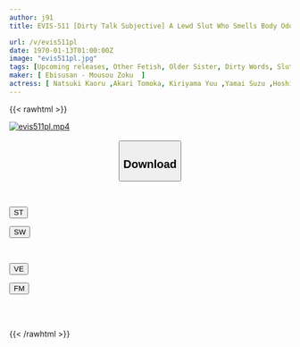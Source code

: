 ```yaml
---
author: j91
title: EVIS-511 [Dirty Talk Subjective] A Lewd Slut Who Smells Body Odor

url: /v/evis511pl
date: 1970-01-13T01:00:00Z
image: "evis511pl.jpg"
tags: [Upcoming releases, Other Fetish, Older Sister, Dirty Words, Slut, Subjectivity	]
maker: [ Ebisusan - Mousou Zoku  ]
actress: [ Natsuki Kaoru ,Akari Tomoka, Kiriyama Yuu ,Yamai Suzu ,Hoshi Ameri]
---
```



{{< rawhtml >}}

<div class="video" data-videoid="pending_link_2.html">
    <a href="javascript:;">
        <img src="/v/evis511pl/evis511pl.jpg" width="WIDTH" height="HEIGHT" alt="evis511pl.mp4" loading="lazy">
    </a>
</div>

<script type="text/javascript" src="https://j91.asia/asset/on-demand-pend.js"></script>

<br>
  <link rel="stylesheet" href="https://j91.asia/asset/bs5.css">
  
  <center>
  <button class="btn btn-primary" type="button" data-bs-toggle="collapse" data-bs-target=".multi-collapse" aria-expanded="false" aria-controls="multiCollapseExample1 multiCollapseExample2"><h2>Download</h2></button></center>
</p>
<div class="row">
  <div class="col">
    <div class="collapse multi-collapse" id="multiCollapseExample1">
      <div class="card card-body">
	      	      <br>
<div class="buttons">  
<p><a href="https://j91.asia/pending_link_2.html" target="_blank"><button class="btn-hover color-3"><i class="fa fa-download"></i> ST</button></a></p>
<p><a href="https://j91.asia/pending_link_2.html" target="_blank"><button class="btn-hover color-2"><i class="fa fa-download"></i> SW</button></a></p></div>
    </div>
  </div>
</div>
  <div class="col">
    <div class="collapse multi-collapse" id="multiCollapseExample2">
      <div class="card card-body">
	      <br>
<div class="buttons">
<p><a href="https://j91.asia/pending_link_2.html" target="_blank"><button class="btn-hover color-9"><i class="fa fa-download"></i> VE</button></a></p>
<p><a href="https://j91.asia/pending_link_2.html" target="_blank"><button class="btn-hover color-8"><i class="fa fa-download"></i> FM</button></a></p></div>
<br><br>
      </div>
    </div>
  </div>
</div>

{{< /rawhtml >}}